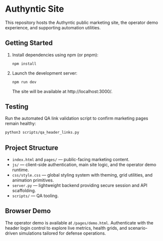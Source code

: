 # Authyntic Site

This repository hosts the Authyntic public marketing site, the operator demo experience, and supporting automation utilities.

## Getting Started

1. Install dependencies using npm (or pnpm):
   ```bash
   npm install
   ```
2. Launch the development server:
   ```bash
   npm run dev
   ```
   The site will be available at http://localhost:3000/.

## Testing

Run the automated QA link validation script to confirm marketing pages remain healthy:
```bash
python3 scripts/qa_header_links.py
```

## Project Structure

- `index.html` and `pages/` — public-facing marketing content.
- `js/` — client-side authentication, main site logic, and the operator demo runtime.
- `css/style.css` — global styling system with theming, grid utilities, and animation primitives.
- `server.py` — lightweight backend providing secure session and API scaffolding.
- `scripts/` — QA tooling.

## Browser Demo

The operator demo is available at `/pages/demo.html`. Authenticate with the header login control to explore live metrics, health grids, and scenario-driven simulations tailored for defense operations.
